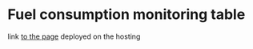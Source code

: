 # Fuel consumption monitoring table

link [to the page](https://table-9f9f8.web.app/) deployed on the hosting
